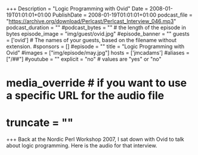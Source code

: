 +++
Description = "Logic Programming with Ovid"
Date = 2008-01-19T01:01:01+01:00
PublishDate = 2008-01-19T01:01:01+01:00
podcast_file = "https://archive.org/download/Perlcast/Perlcast_Interview_046.mp3"
podcast_duration = ""
#podcast_bytes = "" # the length of the episode in bytes
episode_image = "img/guest/ovid.jpg"
#episode_banner = ""
guests = ['ovid'] # The names of your guests, based on the filename without extension.
#sponsors = []
#episode = ""
title = "Logic Programming with Ovid"
#images = ["img/episode/may.jpg"]
hosts = ['jmcadams'] 
#aliases = ["/##"]
#youtube = ""
explicit = "no" # values are "yes" or "no"
# media_override # if you want to use a specific URL for the audio file
# truncate = ""
+++
Back at the Nordic Perl Workshop 2007, I sat down with Ovid to talk about logic programming. Here is the audio for that interview.